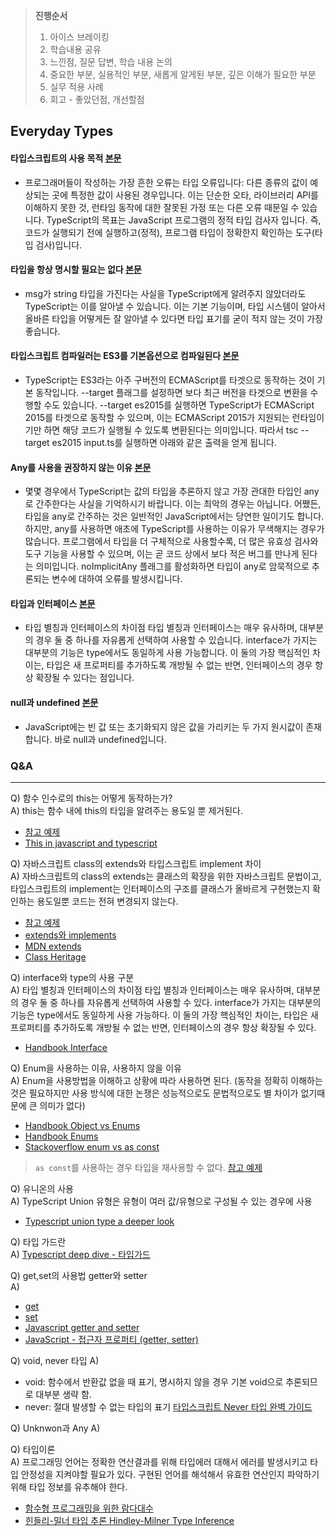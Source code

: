 > **진행순서**
> 1. 아이스 브레이킹
> 2. 학습내용 공유
> 3. 느낀점, 질문 답변, 학습 내용 논의
> 4. 중요한 부분, 실용적인 부분, 새롭게 알게된 부분, 깊은 이해가 필요한 부분
> 5. 실무 적용 사례
> 6. 회고 - 좋았던점, 개선할점


## Everyday Types
#### 타입스크립트의 사용 목적 [본문](https://www.typescriptlang.org/ko/docs/handbook/2/basic-types.html)
- 프로그래머들이 작성하는 가장 흔한 오류는 타입 오류입니다: 다른 종류의 값이 예상되는 곳에 특정한 값이 사용된 경우입니다. 이는 단순한 오타, 라이브러리 API를 이해하지 못한 것, 런타임 동작에 대한 잘못된 가정 또는 다른 오류 때문일 수 있습니다. TypeScript의 목표는 JavaScript 프로그램의 정적 타입 검사자 입니다. 즉, 코드가 실행되기 전에 실행하고(정적), 프로그램 타입이 정확한지 확인하는 도구(타입 검사)입니다.


#### 타입을 항상 명시할 필요는 없다 [본문](https://www.typescriptlang.org/ko/docs/handbook/2/basic-types.html)
- msg가 string 타입을 가진다는 사실을 TypeScript에게 알려주지 않았더라도 TypeScript는 이를 알아낼 수 있습니다. 이는 기본 기능이며, 타입 시스템이 알아서 올바른 타입을 어떻게든 잘 알아낼 수 있다면 타입 표기를 굳이 적지 않는 것이 가장 좋습니다.



#### 타입스크립트 컴파일러는 ES3를 기본옵션으로 컴파일된다 [본문](https://www.typescriptlang.org/ko/docs/handbook/2/basic-types.html#%EB%8B%A4%EC%9A%B4%EB%A0%88%EB%B2%A8%EB%A7%81)
- TypeScript는 ES3라는 아주 구버전의 ECMAScript를 타겟으로 동작하는 것이 기본 동작입니다. --target 플래그를 설정하면 보다 최근 버전을 타겟으로 변환을 수행할 수도 있습니다. --target es2015를 실행하면 TypeScript가 ECMAScript 2015를 타겟으로 동작할 수 있으며, 이는 ECMAScript 2015가 지원되는 런타임이기만 하면 해당 코드가 실행될 수 있도록 변환된다는 의미입니다. 따라서 tsc --target es2015 input.ts를 실행하면 아래와 같은 출력을 얻게 됩니다.


#### Any를 사용을 권장하지 않는 이유 [본문](https://www.typescriptlang.org/ko/docs/handbook/2/basic-types.html#%EC%97%84%EA%B2%A9%EB%8F%84)
- 몇몇 경우에서 TypeScript는 값의 타입을 추론하지 않고 가장 관대한 타입인 any로 간주한다는 사실을 기억하시기 바랍니다. 이는 최악의 경우는 아닙니다. 어쨌든, 타입을 any로 간주하는 것은 일반적인 JavaScript에서는 당연한 일이기도 합니다.  
하지만, any를 사용하면 애초에 TypeScript를 사용하는 이유가 무색해지는 경우가 많습니다. 프로그램에서 타입을 더 구체적으로 사용할수록, 더 많은 유효성 검사와 도구 기능을 사용할 수 있으며, 이는 곧 코드 상에서 보다 적은 버그를 만나게 된다는 의미입니다. noImplicitAny 플래그를 활성화하면 타입이 any로 암묵적으로 추론되는 변수에 대하여 오류를 발생시킵니다.

#### 타입과 인터페이스 [본문](https://www.typescriptlang.org/ko/docs/handbook/2/everyday-types.html#%ED%83%80%EC%9E%85-%EB%8B%A8%EC%96%B8)
- 타입 별칭과 인터페이스의 차이점 타입 별칭과 인터페이스는 매우 유사하며, 대부분의 경우 둘 중 하나를 자유롭게 선택하여 사용할 수 있습니다. interface가 가지는 대부분의 기능은 type에서도 동일하게 사용 가능합니다. 이 둘의 가장 핵심적인 차이는, 타입은 새 프로퍼티를 추가하도록 개방될 수 없는 반면, 인터페이스의 경우 항상 확장될 수 있다는 점입니다.

#### null과 undefined [본문](https://www.typescriptlang.org/ko/docs/handbook/2/everyday-types.html#null%EA%B3%BC-undefined)
- JavaScript에는 빈 값 또는 초기화되지 않은 값을 가리키는 두 가지 원시값이 존재합니다. 바로 null과 undefined입니다.


### Q&A
---
Q) 함수 인수로의 this는 어떻게 동작하는가?  
A) this는 함수 내에 this의 타입을 알려주는 용도일 뿐 제거된다.

- [참고 예제](https://www.typescriptlang.org/play?#code/MYewdgzgLgBARgVylcMC8MAmJgILYCmYUAdAI4IEBOAngMoEA2BwKVAFAESLLicCUAbgBQPFGBIBDTJgCiANyJQAMgEtoRal2CNVwANacANDAAWksJmYAVEAHM7zIcOEAzBGFarU5yzfuOBOxQpuoAXDAAEtYAssqyzITE-DAA3sIwMCHqJDqSEBBq0CQoDszaugYEmAKCMAD09TCAvBuAwHvCAL5AA)
- [This in javascript and typescript](https://fettblog.eu/this-in-javascript-and-typescript/)


Q) 자바스크립트 class의 extends와 타입스크립트 implement 차이  
A) 자바스크립트의 class의 extends는 클래스의 확장을 위한 자바스크립트 문법이고, 타입스크립트의 implement는 인터페이스의 구조를 클래스가 올바르게 구현했는지 확인하는 용도일뿐 코드는 전혀 변경되지 않는다.  

- [참고 예제](https://playcode.io/924083/)
- [extends와 implements](https://www.howdy-mj.me/typescript/extends-and-implements/)
- [MDN extends](https://developer.mozilla.org/ko/docs/Web/JavaScript/Reference/Classes/extends)
- [Class Heritage](https://www.typescriptlang.org/docs/handbook/2/classes.html#class-heritage)


Q) interface와 type의 사용 구분  
A) 타입 별칭과 인터페이스의 차이점 타입 별칭과 인터페이스는 매우 유사하며, 대부분의 경우 둘 중 하나를 자유롭게 선택하여 사용할 수 있다. interface가 가지는 대부분의 기능은 type에서도 동일하게 사용 가능하다. 이 둘의 가장 핵심적인 차이는, 타입은 새 프로퍼티를 추가하도록 개방될 수 없는 반면, 인터페이스의 경우 항상 확장될 수 있다.

- [Handbook Interface](https://www.typescriptlang.org/ko/docs/handbook/2/everyday-types.html#%ED%83%80%EC%9E%85-%EB%8B%A8%EC%96%B8)


Q) Enum을 사용하는 이유, 사용하지 않을 이유  
A) Enum을 사용방법을 이해하고 상황에 따라 사용하면 된다. (동작을 정확히 이해하는 것은 필요하지만 사용 방식에 대한 논쟁은 성능적으로도 문법적으로도 별 차이가 없기때문에 큰 의미가 없다)
- [Handbook Object vs Enums](https://www.typescriptlang.org/docs/handbook/enums.html#objects-vs-enums)
- [Handbook Enums](https://www.typescriptlang.org/ko/docs/handbook/2/everyday-types.html#%EC%97%B4%EA%B1%B0%ED%98%95)
- [Stackoverflow enum vs as const](https://stackoverflow.com/questions/66862421/enum-vs-as-const)

> ```as const```를 사용하는 경우 타입을 재사용할 수 없다. 
> [참고 예제](https://www.typescriptlang.org/play?#code/PTAEHUFMBsGMHsC2lQBd5oBYoCoE8AHSAZVgCcBLA1UABWgEM8BzM+AVwDsATAGiwoBnUENANQAd0gAjQRVSQAUCEmYKsTKGYUAbpGF4OY0BoadYKdJMoL+gzAzIoz3UNEiPOofEVKVqAHSKymAAmkYI7NCuqGqcANag8ABmIjQUXrFOKBJMggBcISGgoAC0oACCbvCwDKgU8JkY7p7ehCTkVDQS2E6gnPCxGcwmZqDSTgzxxWWVoASMFmgYkAAeRJTInN3ymj4d-jSCeNsMq-wuoPaOltigAKoASgAywhK7SbGQZIIz5VWCFzSeCrZagNYbChbHaxUDcCjJZLfSDbExIAgUdxkUBIursJzCFJtXydajBBCcQQ0MwAUVWDEQC0gADVHBQGNJ3KAALygABEAAkYNAMOB4GRonzFBSqf12Ih8nLENJvjzQABGADc0sagng7gCIuYAApafTGe5WZQOe4AJTBFQ4ZoeMheRDi5zA9g0L5uMzMdgMZiQfiwaDqRIc+B6ERePl0hlMwR8pLYvngByoADkwgAcpAJHygioAPJfMjvQQhrSQI6oRwKVzSPCgJzunTDLD6FAIRDQ4SXX0ScXREQGDjYhZMVgcHhBRQo+WgAAiFCcsHqjVAAG9FCV7gQ1ereHuV-AJJwTyVnpBkqgr6BHhRmJh74oAL7k3X6yCG+Am1d103TgAgPe1gkXRBQGeDJ4mEXcSmvWD1TVLMFCpdUswfJCEgAJlQ9DUFwrCPy-SkaBghJBHw3kEMQyj4nVRU0P0VBMOw6DYNw5jCOIk93zEYQZVQbVgncakGAYRUGMEAIGJQ3kZLk5DtXE8ZpGkaTYOo5SEgUziqNw3TGNEoA)



Q) 유니온의 사용   
A) TypeScript Union 유형은 유형이 여러 값/유형으로 구성될 수 있는 경우에 사용
- [Typescript union type a deeper look](https://daily-dev-tips.com/posts/typescript-union-type-a-deeper-look/)


Q) 타입 가드란  
A) [Typescript deep dive - 타입가드](https://radlohead.gitbook.io/typescript-deep-dive/type-system/typeguard)

Q) get,set의 사용법 getter와 setter   
A) 
- [get](https://developer.mozilla.org/ko/docs/Web/JavaScript/Reference/Functions/get)
- [set](https://developer.mozilla.org/ko/docs/Web/JavaScript/Reference/Functions/set)
- [Javascript getter and setter](https://www.programiz.com/javascript/getter-setter)
- [JavaScript - 접근자 프로퍼티 (getter, setter)](https://velog.io/@bigbrothershin/JavaScript-%EC%A0%91%EA%B7%BC%EC%9E%90-%ED%94%84%EB%A1%9C%ED%8D%BC%ED%8B%B0-getter-setter)


Q) void, never 타입
A) 
- void: 함수에서 반환값 없을 때 표기, 명시하지 않을 경우 기본 void으로 추론되므로 대부분 생략 함.
- never: 절대 발생할 수 없는 타입의 표기 [타입스크립트 Never 타입 완벽 가이드](https://ui.toast.com/weekly-pick/ko_20220323)


Q) Unknwon과 Any
A) 

Q) 타입이론  
A) 프로그래밍 언어는 정확한 연산결과를 위해 타입에러 대해서 에러를 발생시키고 타입 안정성을 지켜야할 필요가 있다.
구현된 언어를 해석해서 유효한 연산인지 파악하기 위해 타입 정보를 유추해야 한다.

- [함수형 프로그래밍을 위한 람다대수](https://studyingeugene.github.io/functional-programming/introduction-to-lambda-calculus/)
- [힌들리-밀너 타입 추론 Hindley-Milner Type Inference](https://www.palindrom615.dev/hindley-milner-type-inference)



